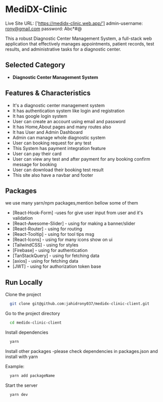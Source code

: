 # MediDX-Clinic

Live Site URL: ['https://medidx-clinic.web.app/']
admin-username: rony@gmail.com
password: Abc\*#@

This a robust Diagnostic Center Management System, a full-stack web
application that effectively manages appointments, patient records, test
results, and administrative tasks for a diagnostic center.

## Selected Category

- **Diagnostic Center Management System**

## Features & Characteristics

- It's a diagnostic center management system
- It has authentication system like login and registration
- It has google login system
- User can create an account using email and password
- It has Home,About pages and many routes also
- It has User and Admin Dashboard
- Admin can manage whole diagnostic system
- User can booking request for any test
- This System has payment integration feature
- User can pay their card
- User can view any test and after payment for any booking confirm message for booking
- User can download their booking test result
- This site also have a navbar and footer

## Packages

we use many yarn/npm packages,mention bellow some of them

- [React-Hook-Form] -uses for give user input from user and it's validation
- [React-Awesome-Slider] - using for making a banner/slider
- [React-Router] - using for routing
- [React-Tooltip] - using for tool tips msg
- [React-Icons] - using for many icons show on ui
- [TailwindCSS] - using for styles
- [Firebase] - using for authentication
- [TanStackQuery] - using for fetching data
- [axios] - using for fetching data
- [JWT] - using for authorization token base



## Run Locally

Clone the project

```bash
  git clone git@github.com:jahidrony037/medidx-clinic-client.git
```

Go to the project directory

```bash
  cd medidx-clinic-client
```

Install dependencies

```bash
  yarn
```

Install other packages
-please check dependencies in packages.json and install with yarn 

Example:
```bash
  yarn add packageName
```

Start the server

```bash
  yarn dev
```